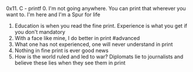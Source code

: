 0x11. C - printf
0. I'm not going anywhere. You can print that wherever you want to. I'm here and I'm a Spur for life
1. Education is when you read the fine print. Experience is what you get if you don't
mandatory
2. With a face like mine, I do better in print
#advanced
3. What one has not experienced, one will never understand in print
4. Nothing in fine print is ever good news
6. How is the world ruled and led to war? Diplomats lie to journalists and believe these lies when they see them in print
